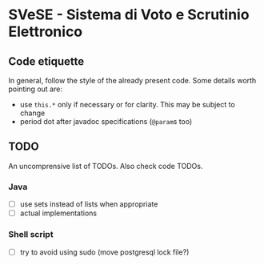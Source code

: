 # SVeSE - Sistema di Voto e Scrutinio Elettronico


## Code etiquette
In general, follow the style of the already present code. Some details worth pointing out are:
- use `this.*` only if necessary or for clarity. This may be subject to change
- period dot after javadoc specifications (`@param`s too)



## TODO
An uncomprensive list of TODOs. Also check code TODOs.

### Java
- [ ] use sets instead of lists when appropriate
- [ ] actual implementations

### Shell script
- [ ] try to avoid using sudo (move postgresql lock file?)
